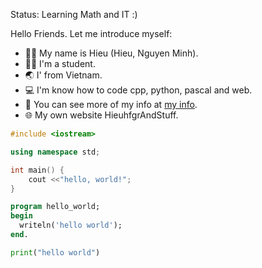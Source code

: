 Status: Learning Math and IT :)

Hello Friends. Let me introduce myself:
+ 👩‍💻 My name is Hieu (Hieu, Nguyen Minh).
+ 👨‍🎓 I'm a student.
+ 🌏 I' from Vietnam.
+ 💻 I'm know how to code cpp, python, pascal and web.
+ 🧾 You can see more of my info at <a href="https://hieuhfgr.github.io/my-info">my info</a>.
+ 🌐 My own website <a hred="https://hieuhfgr.pythonanywhere.com/"> HieuhfgrAndStuff</a>.

```cpp
#include <iostream>

using namespace std;

int main() {
	cout <<"hello, world!";
}
```

```pascal
program hello_world;
begin
  writeln('hello world');
end.
```

```py
print("hello world")
```
